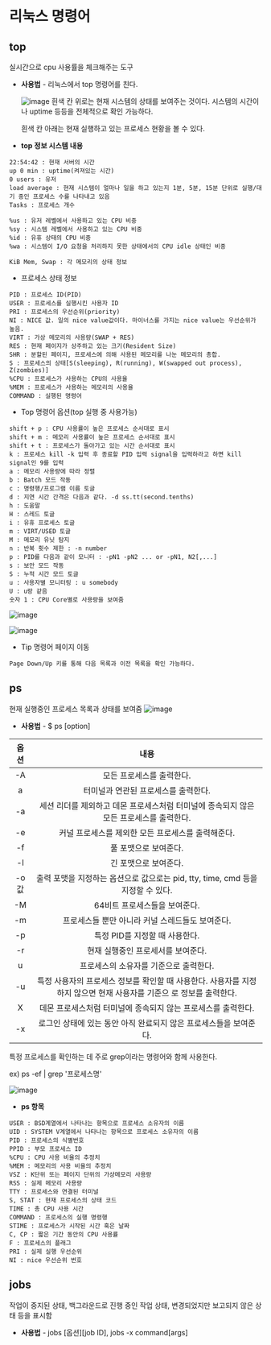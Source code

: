 # 리눅스 명령어

## top
실시간으로 cpu 사용률을 체크해주는 도구

* __사용법__ - 리눅스에서 top 명령어를 친다.
  
  ![image](https://user-images.githubusercontent.com/102851163/171868817-ed6ff9ab-acc8-49d4-aa53-92ddb58b646b.png)
    흰색 칸 위로는 현재 시스템의 상태를 보여주는 것이다.
    시스템의 시간이나 uptime 등등을 전체적으로 확인 가능하다.
    
    흰색 칸 아래는 현재 실행하고 있는 프로세스 현황을 볼 수 있다.
  
* __top 정보 시스템 내용__
```
22:54:42 : 현재 서버의 시간
up 0 min : uptime(켜져있는 시간)
0 users : 유저
load average : 현재 시스템이 얼마나 일을 하고 있는지 1분, 5분, 15분 단위로 실행/대기 중인 프로세스 수를 나타내고 있음
Tasks : 프로세스 개수
```
  ```
  %us : 유저 레벨에서 사용하고 있는 CPU 비중
  %sy : 시스템 레벨에서 사용하고 있는 CPU 비중
  %id : 유휴 상태의 CPU 비중
  %wa : 시스템이 I/O 요청을 처리하지 못한 상태에서의 CPU idle 상태인 비중
  ```
    KiB Mem, Swap : 각 메모리의 상태 정보
    
* 프로세스 상태 정보
``` 
PID : 프로세스 ID(PID)
USER : 프로세스를 실행시킨 사용자 ID
PRI : 프로세스의 우선순위(priority)
NI : NICE 값. 일의 nice value값이다. 마이너스를 가지는 nice value는 우선순위가 높음.
VIRT : 가상 메모리의 사용량(SWAP + RES)
RES : 현재 페이지가 상주하고 있는 크기(Resident Size)
SHR : 분할된 페이지, 프로세스에 의해 사용된 메모리를 나눈 메모리의 총합.
S : 프로세스의 상태[S(sleeping), R(running), W(swapped out process), Z(zombies)]
%CPU : 프로세스가 사용하는 CPU의 사용율
%MEM : 프로세스가 사용하는 메모리의 사용율
COMMAND : 실행된 명령어
```

* Top 명령어 옵션(top 실행 중 사용가능)
```
shift + p : CPU 사용률이 높은 프로세스 순서대로 표시
shift + m : 메모리 사용률이 높은 프로세스 순서대로 표시
shift + t : 프로세스가 돌아가고 있는 시간 순서대로 표시
k : 프로세스 kill -k 입력 후 종료할 PID 입력 signal을 입력하라고 하면 kill signal인 9를 입력
a : 메모리 사용량에 따라 정렬
b : Batch 모드 작동
c : 명령행/프로그램 이름 토글
d : 지연 시간 간격은 다음과 같다. -d ss.tt(second.tenths)
h : 도움말
H : 스레드 토글
i : 유휴 프로세스 토글
m : VIRT/USED 토글
M : 메모리 유닛 탐지
n : 반복 횟수 제한 : -n number
p : PID를 다음과 같이 모니터 : -pN1 -pN2 ... or -pN1, N2[,...]
s : 보안 모드 작동
S : 누적 시간 모드 토글
u : 사용자별 모니터링 : u somebody
U : u랑 같음
숫자 1 : CPU Core별로 사용량을 보여줌
```
![image](https://user-images.githubusercontent.com/102851163/171876799-0bfe9e79-9f9d-4d5b-a685-f416a864c592.png "shift + t")

![image](https://user-images.githubusercontent.com/102851163/171877631-2c0fb9c9-a76c-451c-b0a2-509f8219cfa4.png "h")


* Tip 명령어 페이지 이동
```
Page Down/Up 키를 통해 다음 목록과 이전 목록을 확인 가능하다.
```

## ps
현재 실행중인 프로세스 목록과 상태를 보여줌
![image](https://user-images.githubusercontent.com/102851163/171881537-bbac82b2-fba4-4d8f-9322-efe92aad1fb7.png)


* __사용법__ - $ ps [option]

|옵션|내용|
|:---:|:---:|
|-A|모든 프로세스를 출력한다.|
|a|터미널과 연관된 프로세스를 출력한다.|
|-a|세션 리더를 제외하고 데몬 프로세스처럼 터미널에 종속되지 않은 모든 프로세스를 출력한다.|
|-e|커널 프로세스를 제외한 모든 프로세스를 출력해준다.|
|-f|풀 포맷으로 보여준다.|
|-l|긴 포맷으로 보여준다.|
|-o 값|출력 포맷을 지정하는 옵션으로 값으로는 pid, tty, time, cmd 등을 지정할 수 있다.|
|-M|64비트 프로세스들을 보여준다.|
|-m|프로세스들 뿐만 아니라 커널 스레드들도 보여준다.|
|-p|특정 PID를 지정할 때 사용한다.|
|-r|현재 실행중인 프로세서를 보여준다.|
|u|프로세스의 소유자를 기준으로 출력한다.|
|-u|특정 사용자의 프로세스 정보를 확인할 때 사용한다. 사용자를 지정하지 않으면 현재 사용자를 기준으 로 정보를 출력한다.|
|X|데몬 프로세스처럼 터미널에 종속되지 않는 프로세스를 출력한다.|
|-x|로그인 상태에 있는 동안 아직 완료되지 않은 프로세스들을 보여준다.|

특정 프로세스를 확인하는 데 주로 grep이라는 명령어와 함께 사용한다.

ex) ps -ef | grep '프로세스명'

![image](https://user-images.githubusercontent.com/102851163/171883149-09ae110b-3b56-4dde-a701-e75c5293385c.png "ps ax 작동 중인 모든 프로세스를 보고 싶을 때 사용")


* __ps 항목__
```
USER : BSD계열에서 나타나는 항목으로 프로세스 소유자의 이름
UID : SYSTEM V계열에서 나타나는 항목으로 프로세스 소유자의 이름
PID : 프로세스의 식별번호
PPID : 부모 프로세스 ID
%CPU : CPU 사용 비율의 추정치
%MEM : 메모리의 사용 비율의 추정치
VSZ : K단위 또는 페이지 단위의 가상메모리 사용량
RSS : 실제 메모리 사용량
TTY : 프로세스와 연결된 터미널
S, STAT : 현재 프로세스의 상태 코드
TIME : 총 CPU 사용 시간
COMMAND : 프로세스의 실행 명령행
STIME : 프로세스가 시작된 시간 혹은 날짜
C, CP : 짧은 기간 동안의 CPU 사용률
F : 프로세스의 플래그
PRI : 실제 실행 우선순위
NI : nice 우선순위 번호
```

## jobs
작업이 중지된 상태, 백그라운드로 진행 중인 작업 상태, 변경되었지만 보고되지 않은 상태 등을 표시함

* __사용법__ - jobs [옵션][job ID], jobs -x command[args]
